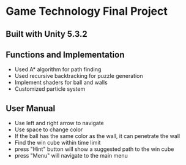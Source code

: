 # Game Technology Final Project
## Built with Unity 5.3.2


## Functions and Implementation

* Used A* algorithm for path finding
* Used recursive backtracking for puzzle generation
* Implement shaders for ball and walls
* Customized particle system


## User Manual

* Use left and right arrow to navigate
* Use space to change color
* If the ball has the same color as the wall, it can penetrate the wall
* Find the win cube within time limit
* press "Hint" button will show a suggested path to the win cube
* press "Menu" will navigate to the main menu 

